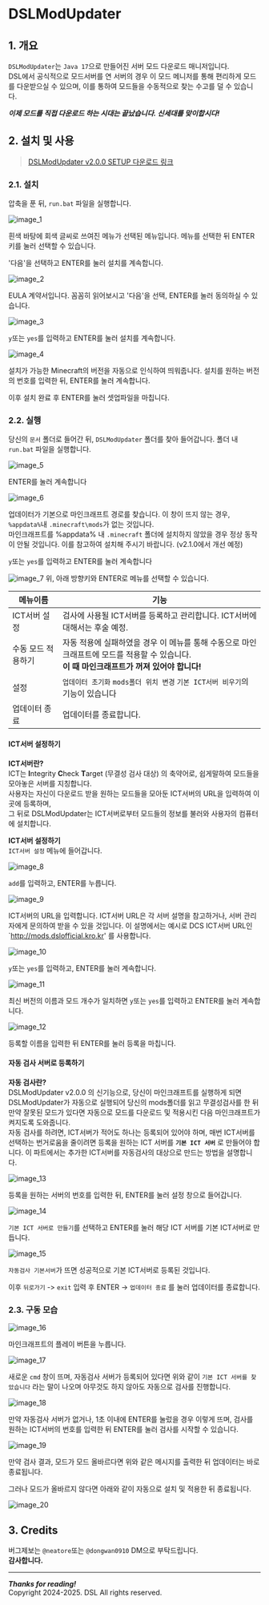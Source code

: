 # DSLModUpdater
## 1. 개요
`DSLModUpdater`는 `Java 17`으로 만들어진 서버 모드 다운로드 매니저입니다.<br/>
DSL에서 공식적으로 모드서버를 연 서버의 경우 이 모드 메니저를 통해 편리하게 모드를 다운받으실 수 있으며, 이를 통하여 모드들을 수동적으로 찾는 수고를 덜 수 있습니다.

***이제 모드를 직접 다운로드 하는 시대는 끝났습니다. 신세대를 맞이합시다!***

## 2. 설치 및 사용
> [DSLModUpdater v2.0.0 SETUP 다운로드 링크](https://drive.google.com/file/d/1pxKPVpNKsqTVS7umtuvOCRDK5T1RDah8/view?usp=sharing)

### 2.1. 설치
압축을 푼 뒤, `run.bat` 파일을 실행합니다.

![image_1](https://raw.githubusercontent.com/Dwk0910/DSLModUpdater/refs/heads/master/docs/1.png)

흰색 바탕에 회색 글씨로 쓰여진 메뉴가 선택된 메뉴입니다.
메뉴를 선택한 뒤 ENTER키를 눌러 선택할 수 있습니다.

'다음'을 선택하고 ENTER를 눌러 설치를 계속합니다.

![image_2](https://raw.githubusercontent.com/Dwk0910/DSLModUpdater/refs/heads/master/docs/2.png)

EULA 계약서입니다. 꼼꼼히 읽어보시고 '다음'을 선택, ENTER를 눌러 동의하실 수 있습니다.

![image_3](https://raw.githubusercontent.com/Dwk0910/DSLModUpdater/refs/heads/master/docs/3.png)

`y`또는 `yes`를 입력하고 ENTER를 눌러 설치를 계속합니다.

![image_4](https://raw.githubusercontent.com/Dwk0910/DSLModUpdater/refs/heads/master/docs/4.png)

설치가 가능한 Minecraft의 버전을 자동으로 인식하여 띄워줍니다.
설치를 원하는 버전의 번호를 입력한 뒤, ENTER를 눌러 계속합니다.

이후 설치 완료 후 ENTER를 눌러 셋업파일을 마칩니다.

### 2.2. 실행
당신의 `문서` 폴더로 들어간 뒤, `DSLModUpdater` 폴더를 찾아 들어갑니다.
폴더 내 `run.bat` 파일을 실행합니다.

![image_5](https://raw.githubusercontent.com/Dwk0910/DSLModUpdater/refs/heads/master/docs/5.png)

ENTER를 눌러 계속합니다

![image_6](https://raw.githubusercontent.com/Dwk0910/DSLModUpdater/refs/heads/master/docs/6.png)

업데이터가 기본으로 마인크래프트 경로를 찾습니다.
이 창이 뜨지 않는 경우, `%appdata%`내 `.minecraft\mods`가 없는 것입니다.<br/>
마인크래프트를 %appdata% 내 `.minecraft` 폴더에 설치하지 않았을 경우 정상 동작이 안될 것입니다.
이를 참고하여 설치해 주시기 바랍니다. (v2.1.0에서 개선 예정)

`y`또는 `yes`를 입력하고 ENTER를 눌러 계속합니다

![image_7](https://raw.githubusercontent.com/Dwk0910/DSLModUpdater/refs/heads/master/docs/7.png)
위, 아래 방향키와 ENTER로 메뉴를 선택할 수 있습니다.

| 메뉴이름 | 기능 |
| ------- | ---- |
| ICT서버 설정 | 검사에 사용될 ICT서버를 등록하고 관리합니다. ICT서버에 대해서는 후술 예정. |
| 수동 모드 적용하기 | 자동 적용에 실패하였을 경우 이 메뉴를 통해 수동으로 마인크래프트에 모드를 적용할 수 있습니다.<br/>**이 때 마인크래프트가 꺼져 있어야 합니다!**
| 설정 | `업데이터 초기화` `mods폴더 위치 변경` `기본 ICT서버 비우기`의 기능이 있습니다 |
| 업데이터 종료 | 업데이터를 종료합니다. |

#### ICT서버 설정하기

**ICT서버란?**<br/>
ICT는 **I**ntegrity **C**heck **T**arget (무결성 검사 대상) 의 축약어로, 쉽게말하여 모드들을 모아놓은 서버를 지칭합니다.<br/>
사용자는 자신이 다운로드 받을 원하는 모드들을 모아둔 ICT서버의 URL을 입력하여 이곳에 등록하며,<br/>
그 뒤로 DSLModUpdater는 ICT서버로부터 모드들의 정보를 불러와 사용자의 컴퓨터에 설치합니다.<br/>

**ICT서버 설정하기**<br/>
`ICT서버 설정` 메뉴에 들어갑니다.

![image_8](https://raw.githubusercontent.com/Dwk0910/DSLModUpdater/refs/heads/master/docs/8.png)

`add`를 입력하고, ENTER를 누릅니다.

![image_9](https://raw.githubusercontent.com/Dwk0910/DSLModUpdater/refs/heads/master/docs/9.png)

ICT서버의 URL을 입력합니다. ICT서버 URL은 각 서버 설명을 참고하거나, 서버 관리자에게 문의하여 받을 수 있을 것입니다. 이 설명에서는 예시로 DCS ICT서버 URL인 `http://mods.dslofficial.kro.kr' 를 사용합니다.

![image_10](https://raw.githubusercontent.com/Dwk0910/DSLModUpdater/refs/heads/master/docs/10.png)

`y`또는 `yes`를 입력하고, ENTER를 눌러 계속합니다.

![image_11](https://raw.githubusercontent.com/Dwk0910/DSLModUpdater/refs/heads/master/docs/11.png)

최신 버전의 이름과 모드 개수가 일치하면 `y`또는 `yes`를 입력하고 ENTER를 눌러 계속합니다.

![image_12](https://raw.githubusercontent.com/Dwk0910/DSLModUpdater/refs/heads/master/docs/12.png)

등록할 이름을 입력한 뒤 ENTER를 눌러 등록을 마칩니다.

#### 자동 검사 서버로 등록하기

**자동 검사란?**<br/>
DSLModUpdater v2.0.0 의 신기능으로, 당신이 마인크래프트를 실행하게 되면 DSLModUpdater가 자동으로 실행되어 당신의 mods폴더를 읽고 무결성검사를 한 뒤 만약 잘못된 모드가 있다면 자동으로 모드를 다운로드 및 적용시킨 다음 마인크래프트가 켜지도록 도와줍니다.<br/>
자동 검사를 하려면, ICT서버가 적어도 하나는 등록되어 있어야 하며, 매번 ICT서버를 선택하는 번거로움을 줄이려면 등록을 원하는 ICT 서버를 **`기본 ICT 서버`** 로 만들어야 합니다. 이 파트에서는 추가한 ICT서버를 자동검사의 대상으로 만드는 방법을 설명합니다.

![image_13](https://raw.githubusercontent.com/Dwk0910/DSLModUpdater/refs/heads/master/docs/13.png)

등록을 원하는 서버의 번호를 입력한 뒤, ENTER를 눌러 설정 창으로 들어갑니다.

![image_14](https://raw.githubusercontent.com/Dwk0910/DSLModUpdater/refs/heads/master/docs/14.png)

`기본 ICT 서버로 만들기`를 선택하고 ENTER를 눌러 해당 ICT 서버를 기본 ICT서버로 만듭니다.

![image_15](https://raw.githubusercontent.com/Dwk0910/DSLModUpdater/refs/heads/master/docs/15.png)

`자동검사 기본서버`가 뜨면 성공적으로 기본 ICT서버로 등록된 것입니다.

이후 `뒤로가기` -> `exit` 입력 후 ENTER -> `업데이터 종료`
를 눌러 업데이터를 종료합니다.

### 2.3. 구동 모습
![image_16](https://raw.githubusercontent.com/Dwk0910/DSLModUpdater/refs/heads/master/docs/16.png)

마인크래프트의 플레이 버튼을 누릅니다.

![image_17](https://raw.githubusercontent.com/Dwk0910/DSLModUpdater/refs/heads/master/docs/17.png)

새로운 `cmd` 창이 뜨며, 자동검사 서버가 등록되어 있다면 위와 같이 `기본 ICT 서버를 찾았습니다` 라는 말이 나오며 아무것도 하지 않아도 자동으로 검사를 진행합니다.

![image_18](https://raw.githubusercontent.com/Dwk0910/DSLModUpdater/refs/heads/master/docs/18.png)

만약 자동검사 서버가 없거나, 1초 이내에 ENTER를 눌렀을 경우 이렇게 뜨며, 검사를 원하는 ICT서버의 번호를 입력한 뒤 ENTER를 눌러 검사를 시작할 수 있습니다.

![image_19](https://raw.githubusercontent.com/Dwk0910/DSLModUpdater/refs/heads/master/docs/19.png)

만약 검사 결과, 모드가 모드 올바르다면 위와 같은 메시지를 출력한 뒤 업데이터는 바로 종료됩니다.

그러나 모드가 올바르지 않다면 아래와 같이 자동으로 설치 및 적용한 뒤 종료됩니다.

![image_20](https://raw.githubusercontent.com/Dwk0910/DSLModUpdater/refs/heads/master/docs/20.png)

## 3. Credits
버그제보는 `@neatore`또는 `@dongwan0910` DM으로 부탁드립니다.<br/>
**감사합니다.**

---

***Thanks for reading!***
<br/>
Copyright 2024-2025. DSL All rights reserved.
